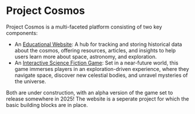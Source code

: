 # Project Cosmos

Project Cosmos is a multi-faceted platform consisting of two key components:

- An [Educational Website](website.md): A hub for tracking and storing historical data about the cosmos, offering resources, articles, and insights to help users learn more about space, astronomy, and exploration.
- An [Interactive Science Fiction Game](game.md): Set in a near-future world, this game immerses players in an exploration-driven experience, where they navigate space, discover new celestial bodies, and unravel mysteries of the universe.

Both are under construction, with an alpha version of the game set to release somewhere in 2025! The website is a seperate project for which the basic building blocks are in place.